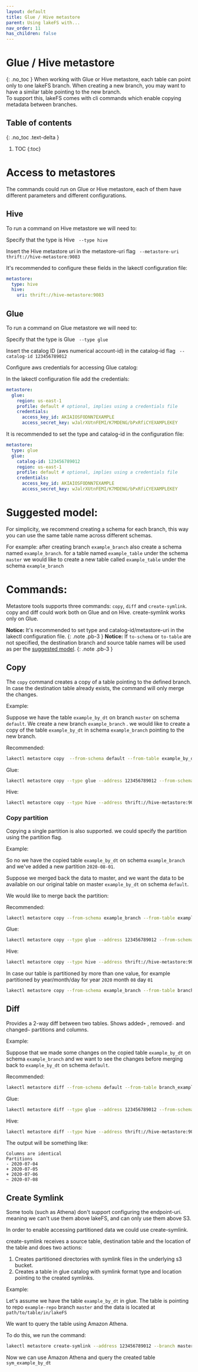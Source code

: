 ```yaml
---
layout: default
title: Glue / Hive metastore 
parent: Using lakeFS with...
nav_order: 11
has_children: false
---
```


# Glue / Hive metastore 
{: .no_toc }
When working with Glue or Hive metastore, each table can point only to one lakeFS branch.
When creating a new branch, you may want to have a similar table pointing to the new branch.  
To support this, lakeFS comes with cli commands which enable copying metadata between branches.


## Table of contents
{: .no_toc .text-delta }

1. TOC
{:toc}



# Access to metastores
The commands could run on Glue or Hive metastore, each of them have different parameters and different configurations.
## Hive
To run a command on Hive metastore we will need to:

Specify that the type is Hive ``` --type hive```

Insert the Hive metastore uri in the metastore-uri flag ``` --metastore-uri thrift://hive-metastore:9083```

It's recommended to configure these fields in the lakectl configuration file:

``` yaml
metastore:
  type: hive
  hive:
    uri: thrift://hive-metastore:9083
```



## Glue
To run a command on Glue metastore we will need to:

Specify that the type is Glue ``` --type glue```

Insert the catalog ID (aws numerical account-id) in the catalog-id flag ``` --catalog-id 123456789012```

Configure aws credentials for accessing Glue catalog:

In the lakectl configuration file add the credentials:

``` yaml
metastore:
  glue:
    region: us-east-1
    profile: default # optional, implies using a credentials file
    credentials:
      access_key_id: AKIAIOSFODNN7EXAMPLE
      access_secret_key: wJalrXUtnFEMI/K7MDENG/bPxRfiCYEXAMPLEKEY
```

It is recommended to set the type and catalog-id in the configuration file:

``` yaml
metastore:
  type: glue
  glue:
    catalog-id: 123456789012
    region: us-east-1
    profile: default # optional, implies using a credentials file
    credentials:
      access_key_id: AKIAIOSFODNN7EXAMPLE
      access_secret_key: wJalrXUtnFEMI/K7MDENG/bPxRfiCYEXAMPLEKEY
```

# Suggested model:
For simplicity, we recommend creating a schema for each branch, this way you can use the same table name across different schemas.

For example:
after creating branch `example_branch` also create a schema named `example_branch`.
for a table named `example_table` under the schema `master` we would like to create a new table called `example_table` under the schema `example_branch`  
 

# Commands:
Metastore tools supports three commands: ```copy```, ```diff``` and ```create-symlink```.
copy and diff could work both on Glue and on Hive.
create-symlink works only on Glue.

**Notice:** It's recommended to set type and catalog-id/metastore-uri in the lakectl configuration file.
{: .note .pb-3 }
**Notice:** If `to-schema` or `to-table` are not specified, the destination branch and source table names will be used as per the [suggested model](#suggested-model).
{: .note .pb-3 }


## Copy
The `copy` command creates a copy of a table pointing to the defined branch.
In case the destination table already exists, the command will only merge the changes.

Example:

Suppose we have the table `example_by_dt` on branch `master` on schema `default`.
We create a new branch `example_branch` .
we would like to create a copy of the table `example_by_dt` in schema `example_branch` pointing to the new branch.   

Recommended:
``` bash
lakectl metastore copy  --from-schema default --from-table example_by_dt --to-branch example_branch 
```

Glue:
``` bash
lakectl metastore copy --type glue --address 123456789012 --from-schema default --from-table example_by_dt --to-schema default --to-table branch_example_by_dt --to-branch example_branch 
```

Hive:
``` bash
lakectl metastore copy --type hive --address thrift://hive-metastore:9083 --from-schema default --from-table example_by_dt --to-schema default --to-table branch_example_by_dt --to-branch example-branch
```

### Copy partition
Copying a single partition is also supported.
we could specify the partition using the partition flag.

Example:

So no we have the copied table `example_by_dt` on schema `example_branch` and we've added a new partition `2020-08-01`.

Suppose we merged back the data to master, and we want the data to be available on our original table on master `example_by_dt` on schema `default`.

We would like to merge back the partition:  

Recommended:
``` bash
lakectl metastore copy --from-schema example_branch --from-table example_by_dt --to-schema default  --to-branch master -p 2020-08-01 
```

Glue:
``` bash
lakectl metastore copy --type glue --address 123456789012 --from-schema example_branch --from-table example_by_dt --to-schema default --to-table example_by_dt --to-branch master -p 2020-08-01
```

Hive:
``` bash
lakectl metastore copy --type hive --address thrift://hive-metastore:9083 --from-schema example_branch --from-table example_by_dt --to-schema default --to-table example_by_dt --to-branch master -p 2020-08-01
```

In case our table is partitioned by more than one value, for example partitioned by year/month/day for year ```2020``` month ```08``` day ```01``` 

``` bash
lakectl metastore copy --from-schema example_branch --from-table branch_example_by_dt --to-schema default --to-branch master -p 2020 -p 08 -p 01
```


## Diff
Provides a 2-way diff between two tables.
Shows added`+` , removed`-` and changed`~` partitions and columns.


Example:

Suppose that we made some changes on the copied table `example_by_dt` on schema `example_branch` and we want to see the changes before merging back to `example_by_dt` on schema `default`. 

Recommended:
``` bash
lakectl metastore diff --from-schema default --from-table branch_example_by_dt --to-schema example_branch 
```

Glue:
``` bash
lakectl metastore diff --type glue --address 123456789012 --from-schema default --from-table branch_example_by_dt --to-schema default --to-table example_by_dt
```

Hive:
``` bash
lakectl metastore diff --type hive --address thrift://hive-metastore:9083 --from-schema default --from-table branch_example_by_dt --to-schema default --to-table example_by_dt
```

The output will be something like:
```
Columns are identical
Partitions
- 2020-07-04
+ 2020-07-05
+ 2020-07-06
~ 2020-07-08
```

## Create Symlink  
Some tools (such as Athena) don't support configuring the endpoint-uri.
meaning we can't use them above lakeFS, and can only use them above S3.
 
In order to enable accessing partitioned data we could use create-symlink.

create-symlink receives a source table, destination table and the location of the table and does two actions:
1. Creates partitioned directories with symlink files in the underlying s3 bucket.
2. Creates a table in glue catalog with symlink format type and location pointing to the created symlinks.


Example:

Let's assume we have the table `example_by_dt` in glue.
The table is pointing to repo `example-repo` branch `master` and the data is located at `path/to/table/in/lakeFS`

We want to query the table using Amazon Athena.

To do this, we run the command:
``` bash
lakectl metastore create-symlink --address 123456789012 --branch master --from-schema default --from-table branch_example_by_dt --to-schema default --to-table sym_example_by_dt --repo example-repository --path path/to/table/in/lakeFS
```

Now we can use  Amazon Athena and query the created table `sym_example_by_dt`
